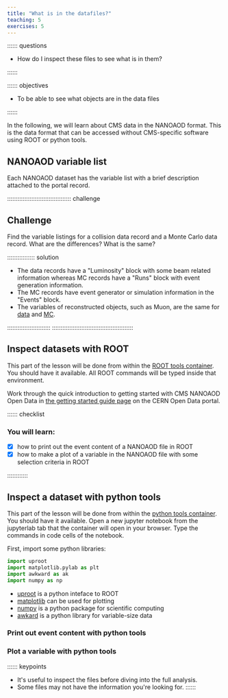 ```yaml
---
title: "What is in the datafiles?"
teaching: 5
exercises: 5
---
```


:::::: questions
- How do I inspect these files to see what is in them?

::::::

:::::: objectives
- To be able to see what objects are in the data files

::::::

In the following, we will learn about CMS data in the NANOAOD format. This is the data format
that can be accessed without CMS-specific software using ROOT or python tools.


## NANOAOD variable list

Each NANOAOD dataset has the variable list with a brief description attached to the portal record.

::::::::::::::::::::::::::::::::::::: challenge

## Challenge

Find the variable listings for a collision data record and a Monte Carlo data record. What are the differences? What is the same?

:::::::::::::::: solution

 - The data records have a "Luminosity" block with some beam related information whereas MC records have a "Runs" block with event generation information.
 - The MC records have event generator or simulation information in the "Events" block.
 - The variables of reconstructed objects, such as Muon, are the same for [data](https://opendata.cern.ch/eos/opendata/cms/dataset-semantics/NanoAOD/30563/SingleMuon_doc.html#Muon) and [MC](https://opendata.cern.ch/eos/opendata/cms/dataset-semantics/NanoAODSIM/35751/DYToMuMu_M-120To200_TuneCP5_13TeV-powheg-pythia8_doc.html#Muon).

:::::::::::::::::::::::::
:::::::::::::::::::::::::::::::::::::::::::::::

## Inspect datasets with ROOT

This part of the lesson will be done from within the [ROOT tools container](https://cms-opendata-workshop.github.io/workshopqcd-2024-lesson-docker/03-docker-for-cms-opendata.html#root-tools-container). You should have it available.
All ROOT commands will be typed inside that environment.

Work through the quick introduction to getting started with CMS NANOAOD Open Data in [the getting started guide page](https://opendata.cern.ch/docs/cms-getting-started-nanoaod) on the CERN Open Data portal.

:::::: checklist

### You will learn:

- [x] how to print out the event content of a NANOAOD file in ROOT
- [x] how to make a plot of a variable in the NANOAOD file with some selection criteria in ROOT

::::::::::::


## Inspect a dataset with python tools

This part of the lesson will be done from within the [python tools container](https://cms-opendata-workshop.github.io/workshopqcd-2024-lesson-docker/03-docker-for-cms-opendata.html#python-tools-container). You should have it available.
Open a new jupyter notebook from the jupyterlab tab that the container will open in your browser. Type the commands in code cells of the notebook.

First, import some python libraries:

```python
import uproot
import matplotlib.pylab as plt
import awkward as ak
import numpy as np
```

 - [uproot](https://uproot.readthedocs.io/en/latest/index.html) is a python inteface to ROOT
 - [matplotlib](https://matplotlib.org/) can be used for plotting
 - [numpy](https://numpy.org/) is a python package for scientific computing
 - [awkard](https://awkward-array.org/doc/main/) is a python library for variable-size data



### Print out event content with python tools



### Plot a variable with python tools


:::::: keypoints
- It's useful to inspect the files before diving into the full analysis.
- Some files may not have the information you're looking for.
::::::
